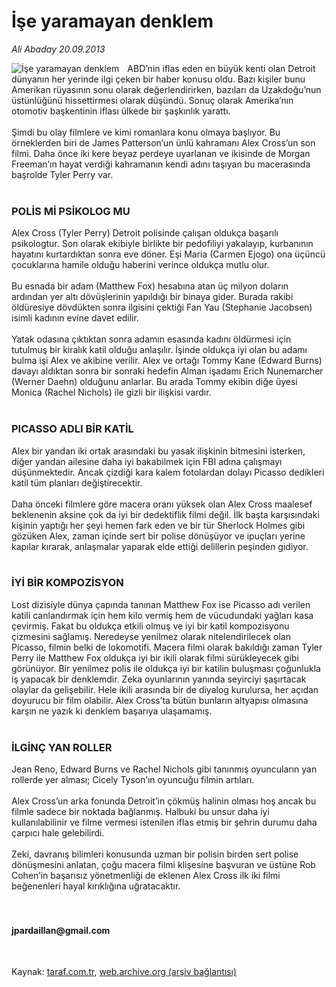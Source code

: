 # İşe yaramayan denklem

*Ali Abaday 20.09.2013*

<div class="yazi"><img align="left" alt="İşe yaramayan denklem" border="0" src="http://www.taraf.com.tr/fotoraflar/makaleler/ise-yaramayan-denklem_3828_orijinal.jpg" style="border-right-width:10px; border-color:#FFFFFF"/>ABD’nin iflas eden en büyük kenti olan Detroit dünyanın her yerinde ilgi çeken bir haber konusu oldu. Bazı kişiler bunu Amerikan rüyasının sonu olarak değerlendirirken, bazıları da Uzakdoğu’nun üstünlüğünü hissettirmesi olarak düşündü. Sonuç olarak Amerika’nın otomotiv başkentinin iflası ülkede bir şaşkınlık yarattı.<br/><br/>Şimdi bu olay filmlere ve kimi romanlara konu olmaya başlıyor. Bu örneklerden biri de James Patterson’un ünlü kahramanı Alex Cross’un son filmi. Daha önce iki kere beyaz perdeye uyarlanan ve ikisinde de Morgan Freeman’ın hayat verdiği kahramanın kendi adını taşıyan bu macerasında başrolde Tyler Perry var.<br/><br/><h3>POLİS Mİ PSİKOLOG MU</h3>Alex Cross (Tyler Perry) Detroit polisinde çalışan oldukça başarılı psikologtur. Son olarak ekibiyle birlikte bir pedofiliyi yakalayıp, kurbanının hayatını kurtardıktan sonra eve döner. Eşi Maria (Carmen Ejogo) ona üçüncü çocuklarına hamile olduğu haberini verince oldukça mutlu olur.<br/><br/>Bu esnada bir adam (Matthew Fox) hesabına atan üç milyon doların ardından yer altı dövüşlerinin yapıldığı bir binaya gider. Burada rakibi öldüresiye dövdükten sonra ilgisini çektiği Fan Yau (Stephanie Jacobsen) isimli kadının evine davet edilir.<br/><br/>Yatak odasına çıktıktan sonra adamın esasında kadını öldürmesi için tutulmuş bir kiralık katil olduğu anlaşılır. İşinde oldukça iyi olan bu adamı bulma işi Alex ve akibine verilir. Alex ve ortağı Tommy Kane (Edward Burns) davayı aldıktan sonra bir sonraki hedefin Alman işadamı Erich Nunemarcher (Werner Daehn) olduğunu anlarlar. Bu arada Tommy ekibin diğe üyesi Monica (Rachel Nichols) ile gizli bir ilişkisi vardır.<br/><br/><h3>PICASSO ADLI BİR KATİL</h3>Alex bir yandan iki ortak arasındaki bu yasak ilişkinin bitmesini isterken, diğer yandan ailesine daha iyi bakabilmek için FBI adına çalışmayı düşünmektedir. Ancak çizdiği kara kalem fotolardan dolayı Picasso dedikleri katil tüm planları değiştirecektir.<br/><br/>Daha önceki filmlere göre macera oranı yüksek olan Alex Cross maalesef beklenenin aksine çok da iyi bir dedektiflik filmi değil. İlk başta karşısındaki kişinin yaptığı her şeyi hemen fark eden ve bir tür Sherlock Holmes gibi gözüken Alex, zaman içinde sert bir polise dönüşüyor ve ipuçları yerine kapılar kırarak, anlaşmalar yaparak elde ettiği delillerin peşinden gidiyor.<br/><br/><h3>İYİ BİR KOMPOZİSYON</h3>Lost dizisiyle dünya çapında tanınan Matthew Fox ise Picasso adı verilen katili canlandırmak için hem kilo vermiş hem de vücudundaki yağları kasa çevirmiş. Fakat bu oldukça etkili olmuş ve iyi bir katil kompozisyonu çizmesini sağlamış. Neredeyse yenilmez olarak nitelendirilecek olan Picasso, filmin belki de lokomotifi. Macera filmi olarak bakıldığı zaman Tyler Perry ile Matthew Fox oldukça iyi bir ikili olarak filmi sürükleyecek gibi görünüyor. Bir yenilmez polis ile oldukça iyi bir katilin buluşması çoğunlukla iş yapacak bir denklemdir. Zeka oyunlarının yanında seyirciyi şaşırtacak olaylar da gelişebilir. Hele ikili arasında bir de diyalog kurulursa, her açıdan doyurucu bir film olabilir. Alex Cross’ta bütün bunların altyapısı olmasına karşın ne yazık ki denklem başarıya ulaşamamış.<br/><br/><h3>İLGİNÇ YAN ROLLER</h3>Jean Reno, Edward Burns ve Rachel Nichols gibi tanınmış oyuncuların yan rollerde yer alması; Cicely Tyson’ın oyuncuğu filmin artıları.<br/><br/>Alex Cross’un arka fonunda Detroit’in çökmüş halinin olması hoş ancak bu filmle sadece bir noktada bağlanmış. Halbuki bu unsur daha iyi kullanılabilinir ve filme vermesi istenilen iflas etmiş bir şehrin durumu daha çarpıcı hale gelebilirdi.<br/><br/>Zeki, davranış bilimleri konusunda uzman bir polisin birden sert polise dönüşmesini anlatan, çoğu macera filmi klişesine başvuran ve üstüne Rob Cohen’in başarısız yönetmenliği de eklenen Alex Cross ilk iki filmi beğenenleri hayal kırıklığına uğratacaktır.<br/><br/><br/><h4>jpardaillan@gmail.com</h4><br/>
</div>

Kaynak: [taraf.com.tr](http://www.taraf.com.tr:80/ali-abaday/makale-ise-yaramayan-denklem.htm), [web.archive.org (arşiv bağlantısı)](http://web.archive.org/web/20131007112248/http://www.taraf.com.tr:80/ali-abaday/makale-ise-yaramayan-denklem.htm)
